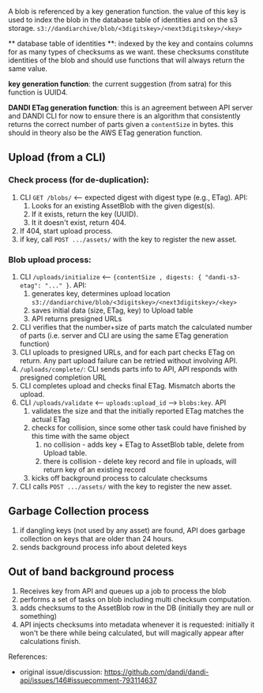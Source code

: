 A blob is referenced by a key generation function. the value of this key is used to index the blob in the database table of identities and on the s3 storage. `s3://dandiarchive/blob/<3digitskey>/<next3digitskey>/<key>`

** database table of identities **: indexed by the key and contains columns for as many types of checksums as we want. these checksums constitute identities of the blob and should use functions that will always return the same value.

**key generation function**: the current suggestion (from satra) for this function is UUID4.

**DANDI ETag generation function**: this is an agreement between API server and DANDI CLI for now to ensure there is an algorithm that consistently returns the correct number of parts given a `contentSize` in bytes. this should in theory also be the AWS ETag generation function.

## Upload (from a CLI)

### Check process (for de-duplication):
1. CLI `GET /blobs/` <-- expected digest with digest type (e.g., ETag). API:
    1. Looks for an existing AssetBlob with the given digest(s).
    2. If it exists, return the key (UUID).
    3. It it doesn't exist, return 404.
2. If 404, start upload process.
3. if key, call `POST .../assets/` with the key to register the new asset.

### Blob upload process:
1. CLI `/uploads/initialize` <-- `{contentSize , digests: { "dandi-s3-etag": "..." }`. API:
   1. generates key, determines upload location `s3://dandiarchive/blob/<3digitskey>/<next3digitskey>/<key>`
   2. saves initial data (size, ETag, key) to Upload table
   3. API returns presigned URLs
4. CLI verifies that the number+size of parts match the calculated number of parts (i.e. server and CLI are using the same ETag generation function)
5. CLI uploads to presigned URLs, and for each part checks ETag on return. Any part upload failure can be retried without involving API.
6. `/uploads/complete/`: CLI sends parts info to API, API responds with presigned completion URL
7. CLI completes upload and checks final ETag. Mismatch aborts the upload.
8. CLI `/uploads/validate` <-- `uploads:upload_id` --> `blobs:key`. API
    1. validates the size and that the initially reported ETag matches the actual ETag
    2. checks for collision, since some other task could have finished by this time with the same object
        1. no collision - adds key + ETag to AssetBlob table, delete from Upload table.
        2. there is collision - delete key record and file in uploads, will return key of an existing record
    4. kicks off background process to calculate checksums
9. CLI calls `POST .../assets/` with the key to register the new asset.

## Garbage Collection process

1. if dangling keys (not used by any asset) are found, API does garbage collection on keys that are older than 24 hours.
2. sends background process info about deleted keys

## Out of band background process

1. Receives key from API and queues up a job to process the blob
2. performs a set of tasks on blob including multi checksum computation.
3. adds checksums to the AssetBlob row in the DB (initially they are null or something)
4. API injects checksums into metadata whenever it is requested: initially it won't be there while being calculated, but will magically appear after calculations finish.

References:

- original issue/discussion: https://github.com/dandi/dandi-api/issues/146#issuecomment-793114637
